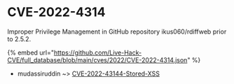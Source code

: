 # CVE-2022-4314

Improper Privilege Management in GitHub repository ikus060/rdiffweb prior to 2.5.2.

{% embed url="https://github.com/Live-Hack-CVE/full_database/blob/main/cves/2022/CVE-2022-4314.json" %}


* mudassiruddin ~> [CVE-2022-43144-Stored-XSS](https://zeste.alice-snow.ru/2022/database/cve-2022-4314/cve-2022-43144-stored-xss-mudassiruddin)